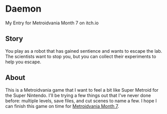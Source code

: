 # Daemon
My Entry for Metroidvania Month 7 on itch.io

## Story
You play as a robot that has gained sentience and wants to escape the lab.  
The scientists want to stop you, but you can collect their experiments to help
you escape.

## About
This is a Metroidvania game that I want to feel a bit like Super Metroid for
the Super Nintendo.  I'll be trying a few things out that I've never done
before: multiple levels, save files, and cut scenes to name a few.  I hope
I can finish this game on time for [Metroidvania Month 7](https://itch.io/jam/metroidvania-month-7).
